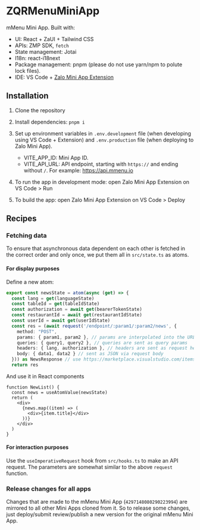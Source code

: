 # ZQRMenuMiniApp

mMenu Mini App. Built with:

- UI: React + ZaUI + Tailwind CSS
- APIs: ZMP SDK, `fetch`
- State management: Jotai
- I18n: react-i18next
- Package management: pnpm (please do not use yarn/npm to polute lock files).
- IDE: VS Code + [Zalo Mini App Extension](https://mini.zalo.me/devtools/?lang=vi)

## Installation

1. Clone the repository
2. Install dependencies: `pnpm i`
3. Set up environment variables in `.env.development` file (when developing using VS Code + Extension) and `.env.production` file (when deploying to Zalo Mini App).

   - VITE_APP_ID: Mini App ID.
   - VITE_API_URL: API endpoint, starting with `https://` and ending without `/`. For example: https://api.mmenu.io

4. To run the app in development mode: open Zalo Mini App Extension on VS Code > Run
5. To build the app: open Zalo Mini App Extension on VS Code > Deploy

## Recipes

### Fetching data

To ensure that asynchronous data dependent on each other is fetched in the correct order and only once, we put them all in `src/state.ts` as atoms.

#### For display purposes

Define a new atom:

```ts
export const newsState = atom(async (get) => {
  const lang = get(languageState)
  const tableId = get(tableIdState)
  const authorization = await get(bearerTokenState)
  const restaurantId = await get(restaurantIdState)
  const userId = await get(userIdState)
  const res = (await request('/endpoint/:param1/:param2/news', {
    method: "POST",
    params: { param1, param2 }, // params are interpolated into the URL
    queries: { query1, query2 }, // queries are sent as query params
    headers: { lang, authorization }, // headers are sent as request headers
    body: { data1, data2 } // sent as JSON via request body
  })) as NewsResponse // use https://marketplace.visualstudio.com/items?itemName=quicktype.quicktype to quickly generate types from JSON
  return res
```

And use it in React components

```tsx
function NewList() {
  const news = useAtomValue(newsState)
  return (
    <div>
      {news.map((item) => (
        <div>{item.title}</div>
      ))}
    </div>
  )
}
```

#### For interaction purposes

Use the `useImperativeRequest` hook from `src/hooks.ts` to make an API request. The parameters are somewhat similar to the above `request` function.

### Release changes for all apps

Changes that are made to the mMenu Mini App (`4297148080290223994`) are mirrored to all other Mini Apps cloned from it. So to release some changes, just deploy/submit review/publish a new version for the original mMenu Mini App.
